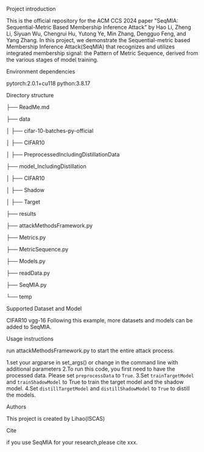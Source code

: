 Project introduction

  This is the official repository for the ACM CCS 2024 paper "SeqMIA: Sequential-Metric Based Membership Inference Attack" 
  by Hao Li, Zheng Li, Siyuan Wu, Chengrui Hu, Yutong Ye, Min Zhang, Dengguo Feng, and Yang Zhang.
  In this project, we demonstrate the Sequential-metric based Membership Inference Attack(SeqMIA) that recognizes and utilizes 
  integrated membership signal: the Pattern of Metric Sequence, derived from the various stages of model training.

Environment dependencies

  pytorch:2.0.1+cu118
  python:3.8.17

Directory structure

  ├── ReadMe.md
  
  ├── data
  
  │   ├── cifar-10-batches-py-official
  
  │   ├── CIFAR10
  
  │       ├── PreprocessedIncludingDistillationData
  
  ├── model_IncludingDistillation
  
  │   ├── CIFAR10
  
  │       ├── Shadow
  
  │       ├── Target
  
  ├── results
  
  ├── attackMethodsFramework.py
  
  ├── Metrics.py
  
  ├── MetricSequence.py
  
  ├── Models.py
  
  ├── readData.py
  
  ├── SeqMIA.py
  
  └── temp
  
Supported Dataset and Model

  CIFAR10
  vgg-16
  Following this example, more datasets and models can be added to SeqMIA.
  
Usage instructions

  run attackMethodsFramework.py to start the entire attack process.

  1.set your argparse in set_args() or change in the command line with additional parameters
  2.To run this code, you first need to have the processed data. Please set `preprocessData` to `True`.
  3.Set `trainTargetModel` and `trainShadowModel` to True to train the target model and the shadow model.
  4.Set `distillTargetModel` and `distillShadowModel` to `True` to distill the models.
  
Authors

  This project is created by Lihao(ISCAS)

Cite

  if you use SeqMIA for your research,please cite xxx.
